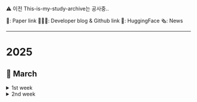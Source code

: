 ⚠️ 이전 This-is-my-study-archive는 공사중..

📜: Paper link 🧑🏻‍💻: Developer blog & Github link 🤗: HuggingFace 🗞️: News

---
# 2025
## 🌱 March
<details>
    <summary>1st week</summary>
    
- 🤗 [kakaocorp] [kanana-nano-2.1b-instruct](https://huggingface.co/kakaocorp/kanana-nano-2.1b-instruct)
    - **Kanana**: 카카오에서 개발한 한국어-영어 이중 언어 모델
    - **Kanana-Nano-2.1B**: 기본, 지시, 임베딩, 함수 호출, RAG 등
        - 최첨단 모델과 유사한 크기 대비 낮은 연산 비용
        - 고품질 데이터 필터링, 단계적 사전 훈련, 심층 업스케일링, 가지치기 및 증류 등의 기술을 사용해 효율적인 학습 진행
        - 후속 학습 과정에서 지도식 미세 조정 및 선호도 최적화를 통해 사용자와의 원활한 상호 작용 향상
        - 사전 학습 및 후속 학습 과정에서 Kakao 사용자 데이터는 포함되지 않음

- 🧑🏻‍💻 [OpenAI] [Introducing GPT-4.5](https://openai.com/index/introducing-gpt-4-5/)
    - 비지도 학습을 확장하여 지식 정확도, 직관력 향상
    - 주요 기능: function calling, Structured Outputs, streaming, system messages
    - 사실성 + 감성지능(EQ) ↑, hallucination(환각) 발생률 ↓
      <details>
          <summary>비교</summary>
          
        - **비추론 모델**(GPT-4o)과 비교했을 때: 성능이 좋음
        - **추론 모델**(OpenAI o1, o3-mini)과 비교했을 때: 일반 지식과 창의적 작업에서는 더 좋지만, 논리적 추론과 복잡한 문제 해결에서는 떨어짐
      </details>

- 🧑🏻‍💻 [ANTHROPIC] [Claude 3.7 Sonnet and Claude Code](https://www.anthropic.com/news/claude-3-7-sonnet)
    - **Claude 3.7 Sonnet**: 빠른 응답과 심층적 사고(step-by-step thinking)를 결합한 하이브리드 추론 모델로, API를 통해 thinking time 조절 가능
    - SWE-bench, TAU-bench에서 최고 성능 기록(코드 이해/수정/테스트 자동화 능력 강화)
    - **Claude Code** 출시: 코드 검색, 편집, 테스트 실행, GitHub 커밋/푸시 가능, 대규모 리팩토링 및 디버깅 지원
    - API 활용: 모델이 사고에 사용할 토큰 수(N)를 직접 설정하여 속도/비용/정확도 간 최적화

- 🧑🏻‍💻 [langgenius] [dify](https://github.com/langgenius/dify/releases/tag/1.0.0)
    - **Dify v1.0.0**출시: AI 애플리케이션 확장을 위한 플러그인 시스템 도입
    - 미니맵의 팬 및 줌 기능, 통합 추론 모델, Docker SSRF 설정 개선, HNSW 벡터 색인 등
    - `.difypkg` 포맷 지원, 워크플로우 에이전트 노드 추가로 사용자 정의 기능 강화
    - Docker 배포 → `docker-compose.yaml`
    - **Dify 마켓플레이스** 출시, 플러그인 공유 및 다운로드 가능
 
- 🧑🏻‍💻 [LandingAI] [Agentic Document Extraction](https://landing.ai/agentic-document-extraction)
    - **Agentic Document Extraction**: 시각적 맥락을 활용하여 복잡한 문서(의료 서식, 재무 보고서 등)에서 데이터를 정확하게 추출하는 인공지능 기반 솔루션
    - 표, 차트, 체크박스 등 다양한 시각적 요소를 정확하게 인식
    - 시각적 근거를 제시 → 추출 결과의 신뢰성을 높임, 다양한 산업 분야(의료, 물류, 금융, 법률 등)에 적용 가능
    - API를 통해 레이아웃 인식, 이미지 해석 등의 기능을 제공하여 효율적인 문서 처리 및 의사결정 지원을 가능하게 함
    - [Test Link](https://va.landing.ai/demo/doc-extraction)

- 🤗 [Qwen] [QwQ-32B](https://huggingface.co/Qwen/QwQ-32B)
    - **QwQ-32B**: 추론 능력을 갖춘 중간 규모의 언어 모델로, 기존 모델보다 어려운 문제 해결에 강점을 보임
    - RoPE, SwiGLU, RMSNorm, QKV bias 적용된 Transformer 기반, 64층 구조와 32.5B 파라미터 보유
    - 최대 131,072 토큰의 긴 컨텍스트 지원, Supervised Fine-tuning 및 RL 기반 후처리 수행
    - 최적화된 성능을 위해 **온도(0.6), TopP(0.95), TopK(20~40) 설정** 및 특정 태그 활용 권장
    - 배포 시 vLLM 사용 추천, 긴 컨텍스트 필요 시 `rope_scaling` 설정 추가 가능
    - [블로그](https://qwenlm.github.io/blog/qwq-32b/)

- 🤗 [dragonkue] [snowflake-arctic-embed-l-v2.0-ko](https://huggingface.co/dragonkue/snowflake-arctic-embed-l-v2.0-ko)
    - **snowflake-arctic-embed-l-v2.0**: 한국어 검색 성능을 향상시키기 위해 추가 학습된 SentenceTransformer 모델
    - 최대 토큰 길이 8192, 1024차원 임베딩을 생성하며 코사인 유사도를 사용하며 AI Hub의 다양한 한국어 기계독해 데이터로 학습됨
    - MTEB 벤치마크에서 SOTA 성능을 기록, MIRACL, AutoRAGRetrieval 등 여러 한국어 검색 평가에서 우수한 성능을 보임
    - 최대 토큰 길이가 1300개로 제한되어 있어 긴 문서 검색 시 한계가 있으며, 더 긴 문서는 gte-multilingual-base, KURE-v1 등의 모델 활용 권장

- 🤗 [dnotitia] [DNA-R1](https://huggingface.co/dnotitia/DNA-R1)
    - **DNA-R1**: Microsoft Phi-4 기반 한국어 최적화 모델로, DeepSeek-R1 방식의 강화학습을 적용하여 수학, 코딩, 논리적 사고에서 뛰어난 성능 발휘
    - 한국어 비논리 데이터 → DeepSeek-R1 방식의 한국어 논리 데이터 → GRPO 강화학습을 통한 최적화 3단계 진행
    - 14B 모델임에도 KMMLU, KoBEST, GSM8K 등의 벤치마크에서 대형 모델과 경쟁하는 높은 성능 기록
    - 한국어 중심 CoT 추론, 자기 검증, 다단계 문제 해결, <think>, <answer> 태그 활용 가능

- 📜 [HKUST(GZ)] [Atom of Thoughts for Markov LLM Test-Time Scaling](https://arxiv.org/pdf/2502.12018)
    - **Atom of Thoughts (AOT)**: LLM의 추론 성능 향상을 위한 테스트 시간 확장 기법, 불필요한 과거 정보 처리 없이 순수한 추론에 계산 자원 집중
    - 마르코프 프로세스와 유사한 메모리리스 전이 방식 사용 → 문제를 독립적인 atomic questions으로 분해 후 해결
    - 질문을 Directed Acyclic Graph 로 표현하고, 독립적인 하위 질문으로 축소하는 과정을 반복하여 직접 해결 가능한 상태로 변환
    - 장점: 기존 방법과 달리 history 축적 없이 현재 상태만 활용해 불필요한 연산 낭비 방지 및 추론 성능 극대화
    - HotpotQA에서 GPT-4o-mini 적용 시 F1 80.6% 기록, o3-mini 대비 3.4%, DeepSeek-R1 대비 10.6% 향상

</details>
<details>
    <summary>2nd week</summary>
    
- 🧑🏻‍💻 [manus] [Leave it to Manus](https://manus.im/)
    - Manus: 사고와 행동을 연결하는 범용 AI 에이전트, 다양한 작업을 자동화하여 결과 제공
    - 여행 일정, 주식 분석, 교육 콘텐츠 제작 등 다양하게 활용 가능
    - GAIA 벤치마크에서 최첨단(SOTA) 성능을 달성
        - GAIA: AI 어시스턴트의 실제 문제 해결 능력을 평가하는 기준
    - [프롬프트 보러가기](https://gist.github.com/jlia0/db0a9695b3ca7609c9b1a08dcbf872c9)
</details>
